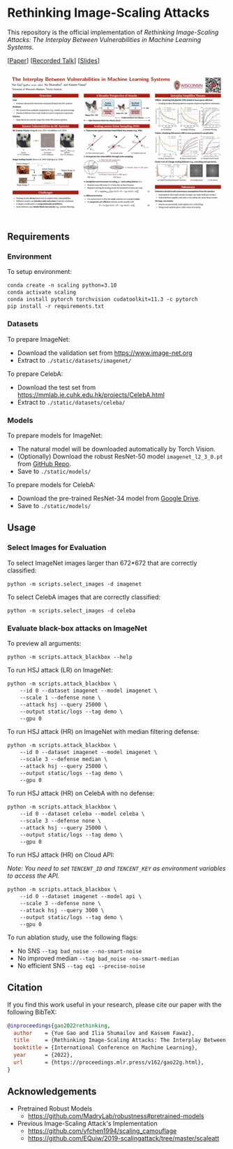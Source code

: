 # Rethinking Image-Scaling Attacks

This repository is the official implementation of *Rethinking Image-Scaling Attacks: The Interplay Between Vulnerabilities in Machine Learning Systems*.

[[Paper](https://proceedings.mlr.press/v162/gao22g/gao22g.pdf)] [[Recorded Talk](https://slideslive.com/38983087)] [[Slides](https://icml.cc/media/icml-2022/Slides/16968_QVuMEKF.pdf)]

[![Poster](figs/poster.jpg)](https://icml.cc/media/PosterPDFs/ICML%202022/01ded4259d101feb739b06c399e9cd9c_qTaoypQ.png)

## Requirements

### Environment

To setup environment:

```shell
conda create -n scaling python=3.10
conda activate scaling
conda install pytorch torchvision cudatoolkit=11.3 -c pytorch
pip install -r requirements.txt
```

### Datasets

To prepare ImageNet:

* Download the validation set from https://www.image-net.org
* Extract to `./static/datasets/imagenet/`

To prepare CelebA:

* Download the test set from https://mmlab.ie.cuhk.edu.hk/projects/CelebA.html
* Extract to `./static/datasets/celeba/`

### Models

To prepare models for ImageNet:

* The natural model will be downloaded automatically by Torch Vision.
* (Optionally) Download the robust ResNet-50 model `imagenet_l2_3_0.pt` from [GitHub Repo](https://github.com/MadryLab/robustness#pretrained-models).
* Save to `./static/models/`

To prepare models for CelebA:

* Download the pre-trained ResNet-34 model from [Google Drive](https://drive.google.com/file/d/13dIGRabkMBRt5CaWEkaUjhJD17VMPdQW/view?usp=sharing).
* Save to `./static/models/`

## Usage

### Select Images for Evaluation

To select ImageNet images larger than 672*672 that are correctly classified:

```shell
python -m scripts.select_images -d imagenet
```

To select CelebA images that are correctly classified:

```shell
python -m scripts.select_images -d celeba
```

### Evaluate black-box attacks on ImageNet

To preview all arguments:

```shell
python -m scripts.attack_blackbox --help
```

To run HSJ attack (LR) on ImageNet:

```shell
python -m scripts.attack_blackbox \
    --id 0 --dataset imagenet --model imagenet \
    --scale 1 --defense none \
    --attack hsj --query 25000 \
    --output static/logs --tag demo \
    --gpu 0
```

To run HSJ attack (HR) on ImageNet with median filtering defense:

```shell
python -m scripts.attack_blackbox \
    --id 0 --dataset imagenet --model imagenet \
    --scale 3 --defense median \
    --attack hsj --query 25000 \
    --output static/logs --tag demo \
    --gpu 0
```

To run HSJ attack (HR) on CelebA with no defense:

```shell
python -m scripts.attack_blackbox \
    --id 0 --dataset celeba --model celeba \
    --scale 3 --defense none \
    --attack hsj --query 25000 \
    --output static/logs --tag demo \
    --gpu 0
```

To run HSJ attack (HR) on Cloud API:

*Note: You need to set `TENCENT_ID` and `TENCENT_KEY` as environment variables to access the API.*

```shell
python -m scripts.attack_blackbox \
    --id 0 --dataset imagenet --model api \
    --scale 3 --defense none \
    --attack hsj --query 3000 \
    --output static/logs --tag demo \
    --gpu 0
```

To run ablation study, use the following flags:
* No SNS `--tag bad_noise --no-smart-noise`
* No improved median `--tag bad_noise -no-smart-median`
* No efficient SNS `--tag eq1 --precise-noise`

## Citation

If you find this work useful in your research, please cite our paper with the following BibTeX:

```bib
@inproceedings{gao2022rethinking,
  author    = {Yue Gao and Ilia Shumailov and Kassem Fawaz},
  title     = {Rethinking Image-Scaling Attacks: The Interplay Between Vulnerabilities in Machine Learning Systems},
  booktitle = {International Conference on Machine Learning},
  year      = {2022},
  url       = {https://proceedings.mlr.press/v162/gao22g.html},
}
```

## Acknowledgements

* Pretrained Robust Models
  * https://github.com/MadryLab/robustness#pretrained-models
* Previous Image-Scaling Attack's Implementation
  * https://github.com/yfchen1994/scaling_camouflage
  * https://github.com/EQuiw/2019-scalingattack/tree/master/scaleatt
